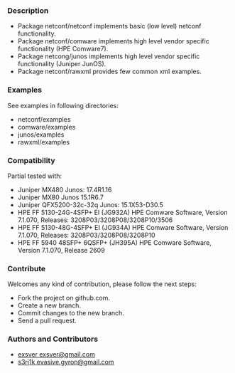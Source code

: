 ### Description
* Package netconf/netconf implements basic (low level) netconf functionality.
* Package netconf/comware implements high level vendor specific functionality (HPE Comware7).
* Package netcong/junos implements high level vendor specific functionality (Juniper JunOS).
* Package netconf/rawxml provides few common xml examples.

### Examples
See examples in following directories:

* netconf/examples
* comware/examples
* junos/examples
* rawxml/examples

### Сompatibility
Partial tested with:
* Juniper MX480 Junos: 17.4R1.16
* Juniper MX80 Junos 15.1R6.7
* Juniper QFX5200-32c-32q Junos: 15.1X53-D30.5
* HPE FF 5130-24G-4SFP+ EI (JG932A) HPE Comware Software, Version 7.1.070, Releases: 3208P03/3208P08/3208P10/3506
* HPE FF 5130-48G-4SFP+ EI (JG934A) HPE Comware Software, Version 7.1.070, Releases: 3208P03/3208P08/3208P10
* HPE FF 5940 48SFP+ 6QSFP+ (JH395A) HPE Comware Software, Version 7.1.070, Release 2609

### Contribute
Welcomes any kind of contribution, please follow the next steps:
* Fork the project on github.com.
* Create a new branch.
* Commit changes to the new branch.
* Send a pull request.

### Authors and Contributors
* [exsver <exsver@gmail.com>](https://github.com/exsver)
* [s3rj1k <evasive.gyron@gmail.com>](https://github.com/s3rj1k)
